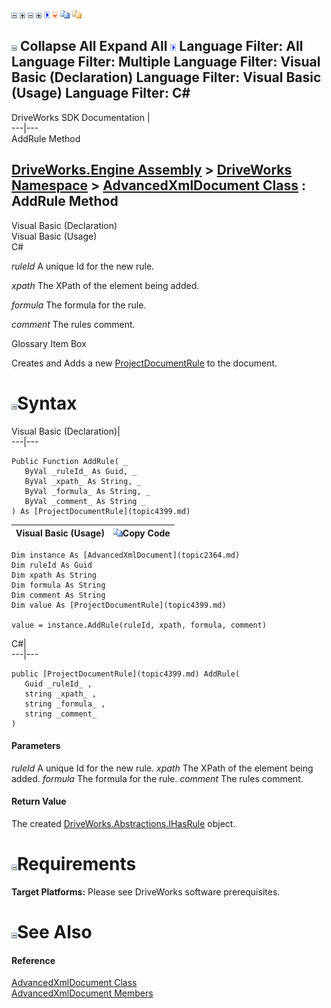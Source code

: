 ![](dotnetimages/collapse.gif) ![](dotnetimages/expand.gif) ![](dotnetimages/collapse.gif) ![](dotnetimages/expand.gif) ![](dotnetimages/drpdown.gif) ![](dotnetimages/drpdown_orange.gif) ![](dotnetimages/copycode.gif) ![](dotnetimages/copycodeHighlight.gif)

![](dotnetimages/collapse.gif) Collapse All Expand All ![](dotnetimages/drpdown.gif) Language Filter: All  Language Filter: Multiple  Language Filter: Visual Basic (Declaration) Language Filter: Visual Basic (Usage) Language Filter: C#  
---  
DriveWorks SDK Documentation  |   
---|---  
AddRule Method   
  
[DriveWorks.Engine Assembly](topic2156.md) > [DriveWorks Namespace](topic2159.md) > [AdvancedXmlDocument Class](topic2364.md) : AddRule Method  
---  
  
Visual Basic (Declaration)    
Visual Basic (Usage)    
C# 

_ruleId_
    A unique Id for the new rule.

_xpath_
    The XPath of the element being added.

_formula_
    The formula for the rule.

_comment_
    The rules comment.

Glossary Item Box

Creates and Adds a new [ProjectDocumentRule](topic4399.md) to the document. 

# ![](dotnetimages/collapse.gif)Syntax

Visual Basic (Declaration)|   
---|---  
      
    
    Public Function AddRule( _
       ByVal _ruleId_ As Guid, _
       ByVal _xpath_ As String, _
       ByVal _formula_ As String, _
       ByVal _comment_ As String _
    ) As [ProjectDocumentRule](topic4399.md)  
  
Visual Basic (Usage)| ![](dotnetimages/copycode.gif)Copy Code  
---|---  
      
    
    Dim instance As [AdvancedXmlDocument](topic2364.md)
    Dim ruleId As Guid
    Dim xpath As String
    Dim formula As String
    Dim comment As String
    Dim value As [ProjectDocumentRule](topic4399.md)
     
    value = instance.AddRule(ruleId, xpath, formula, comment)  
  
C#|   
---|---  
      
    
    public [ProjectDocumentRule](topic4399.md) AddRule( 
       Guid _ruleId_ ,
       string _xpath_ ,
       string _formula_ ,
       string _comment_
    )  
  
#### Parameters

 _ruleId_
    A unique Id for the new rule.
_xpath_
    The XPath of the element being added.
_formula_
    The formula for the rule.
_comment_
    The rules comment.

#### Return Value

The created [DriveWorks.Abstractions.IHasRule](topic5947.md) object.

# ![](dotnetimages/collapse.gif)Requirements

**Target Platforms:** Please see DriveWorks software prerequisites.

# ![](dotnetimages/collapse.gif)See Also

#### Reference

[AdvancedXmlDocument Class](topic2364.md)   
[AdvancedXmlDocument Members](topic2365.md)


